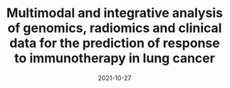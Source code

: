---
title: "Multimodal and integrative analysis of genomics, radiomics and clinical data for the prediction of response to immunotherapy in lung cancer"
collection: talks
type: "Invited talk"
permalink: /talks/2021-10-27-talk-paris
link: 'https://iboman2021.sciencesconf.org/'
venue: "Conference IBOMAN"
date: 2021-10-27
location: "Paris, France"
---